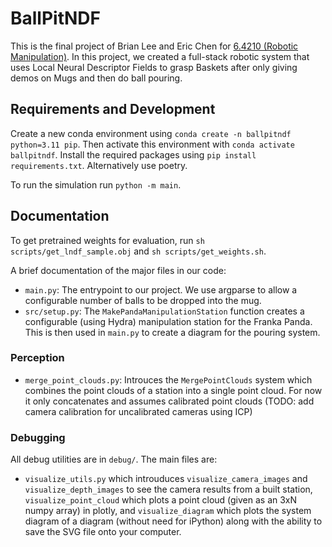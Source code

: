 # BallPitNDF

This is the final project of Brian Lee and Eric Chen for [6.4210 (Robotic Manipulation)](https://manipulation.csail.mit.edu/Fall2024/schedule.html). In this project, we created a full-stack robotic system that uses Local Neural Descriptor Fields to grasp Baskets after only giving demos on Mugs and then do ball pouring. 

## Requirements and Development

Create a new conda environment using ```conda create -n ballpitndf python=3.11 pip```. Then activate this environment
with ```conda activate ballpitndf```. Install the required packages using ```pip install requirements.txt```. 
Alternatively use poetry.

To run the simulation run ```python -m main```.

## Documentation 

To get pretrained weights for evaluation, run ```sh scripts/get_lndf_sample.obj``` and ```sh scripts/get_weights.sh```.

A brief documentation of the major files in our code:

* `main.py`: The entrypoint to our project. We use argparse to allow a configurable number of balls to be dropped
into the mug. 
* `src/setup.py`: The `MakePandaManipulationStation` function creates a configurable (using Hydra) manipulation
station for the Franka Panda. This is then used in `main.py` to create a diagram for the pouring system.

### Perception

* `merge_point_clouds.py`: Introuces the `MergePointClouds` system which combines the point clouds of a station 
into a single point cloud. For now it only concatenates and assumes calibrated point clouds (TODO: add camera
calibration for uncalibrated cameras using ICP)

### Debugging

All debug utilities are in `debug/`. The main files are:
* `visualize_utils.py` which introuduces `visualize_camera_images` and `visualize_depth_images` to see the camera 
results from a built station, `visualize_point_cloud` which plots a point cloud (given as an 3xN numpy array) in 
plotly, and `visualize_diagram` which plots the system diagram of a diagram (without need for iPython) along with the
ability to save the SVG file onto your computer.


